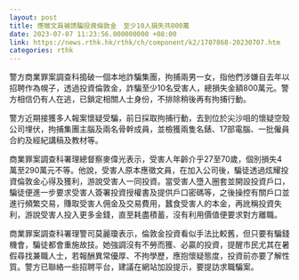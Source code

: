 ```yaml
---
layout: post
title: 應徵文員被誘騙投資倫敦金　至少10人損失共800萬
date: 2023-07-07 11:23:56.000000000 +08:00
link: https://news.rthk.hk/rthk/ch/component/k2/1707868-20230707.htm
categories: rthk
---
```


警方商業罪案調查科搗破一個本地詐騙集團，拘捕兩男一女，指他們涉嫌自去年以招聘作為幌子，透過投資倫敦金，詐騙至少10名受害人，總損失金額800萬元。警方相信仍有人在逃，已鎖定相關人士身份，不排除稍後再有拘捕行動。

警方近期接獲多人報案懷疑受騙，前日採取拘捕行動，去到位於尖沙咀的懷疑空殼公司埋伏，拘捕集團主腦及兩名骨幹成員，並檢獲兩隻名錶、17部電腦、一批僱員合約及經紀講稿及教材等。

商業罪案調查科署理總督察麥偉光表示，受害人年齡介乎27至70歲，個別損失4萬至290萬元不等。他說，受害人原本應徵文員，在加入公司後，騙徒透過炫耀投資倫敦金心得及獲利，游說受害人一同投資。當受害人墮入圈套並開設投資戶口，騙徒便進一步要求受害人簽署投資授權書及提供戶口密碼等，之後操控有關戶口並進行頻繁交易，賺取受害人佣金及交易費用，蠶食受害人的本金，再訛稱投資失利，游說受害人投入更多金錢，直至耗盡積蓄，沒有利用價值便要求對方離職。

商業罪案調查科署理警司莫麗瓊表示，倫敦金投資看似手法比較舊，但只要有騙錢機會，騙徒都會重施故技。她強調沒有不勞而獲、必贏的投資，提醒市民尤其在暑假尋找兼職人士，若報酬異常優厚、不拘學歷，應抱懷疑態度，投資前亦要了解性質。警方已聯絡一些招聘平台，建議在網站加設提示，要提訪求職騙案。
